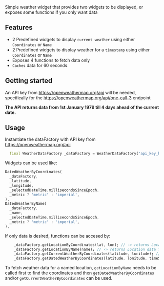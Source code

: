 <!--
This README describes the package. If you publish this package to pub.dev,
this README's contents appear on the landing page for your package.

For information about how to write a good package README, see the guide for
[writing package pages](https://dart.dev/guides/libraries/writing-package-pages).

For general information about developing packages, see the Dart guide for
[creating packages](https://dart.dev/guides/libraries/create-library-packages)
and the Flutter guide for
[developing packages and plugins](https://flutter.dev/developing-packages).
-->

Simple weather widget that provides two widgets to be displayed, or exposes some functions if you only want data

## Features

- 2 Predefined widgets to display `current weather` using either `Coordinates` or `Name`
- 2 Predefined widgets to display weather for a `timestamp` using either `Coordinates` or `Name`
- Exposes 4 functions to fetch data only
- `Caches` data for 60 seconds

## Getting started
An API key from https://openweathermap.org/api will be needed, specifically for the https://openweathermap.org/api/one-call-3 endpoint

**The API returns data from 1st January 1979 till 4 days ahead of the current date.**

## Usage

Instantiate the dataFactory with API key from https://openweathermap.org/api
```dart
  final WeatherDataFactory _dataFactory = WeatherDataFactory('api_key_here');
```
Widgets can be used like:
```dart
DatedWeatherByCoordinates(
  _dataFactory,
  _latitude,
  _longitude,
  _selectedDateTime.millisecondsSinceEpoch,
  _metric ? 'metric' : 'imperial',
),
DatedWeatherByName(
  _dataFactory,
  _name,
  _selectedDateTime.millisecondsSinceEpoch,
  _metric ? 'metric' : 'imperial',
),
```
If only data is desired, functions can be accesed by:
```dart
    _dataFactory.getLocationByCoordinates(lat, lon); // -> returns Location data for the given Coordinates
    _dataFactory.getLocationByName(name); // -> returns Location data for the given Name
    _dataFactory.getCurrentWeatherByCoordinates(latitude, lonitude); // -> returns current Weather data for the given Coordinates
    _dataFactory.getDatedWeatherByCoordinates(latitude, lonitude, timeStamp); // -> returns Weather data for the given Coordinates
```

To fetch weather data for a named location, `getLocationByName` needs to be called first to find the coordinates and then `getDatedWeatherByCoordinates` and/or `getCurrentWeatherByCoordinates` can be used.
